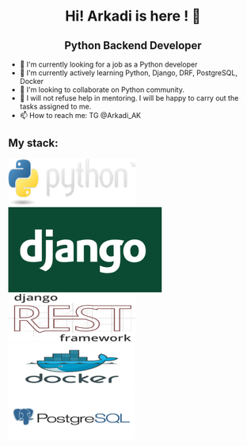 <h1 align="center"> Hi! Arkadi is here ! 👋 </h1>
<h2 align="center"> Python Backend Developer </h2>

- 🔭 I'm currently looking for a job as a Python developer
- 🌱 I'm currently actively learning Python, Django, DRF, PostgreSQL, Docker
- 👯 I'm looking to collaborate on Python community.
- 🤔 I will not refuse help in mentoring. I will be happy to carry out the tasks assigned to me.
- 📫 How to reach me: TG @Arkadi_AK

<h2>My stack:</h2>

![python](https://github.com/Arkadi-AK/arkadi-ak/blob/main/images/python-logo.png)
![django](https://github.com/Arkadi-AK/arkadi-ak/blob/main/images/Django.PNG)
![django_DRF](https://github.com/Arkadi-AK/arkadi-ak/blob/main/images/logo_DRF.png)
![Docker](https://github.com/Arkadi-AK/arkadi-ak/blob/main/images/logo_docker.png)
![Postgres](https://github.com/Arkadi-AK/arkadi-ak/blob/main/images/logo_postgres.png)

